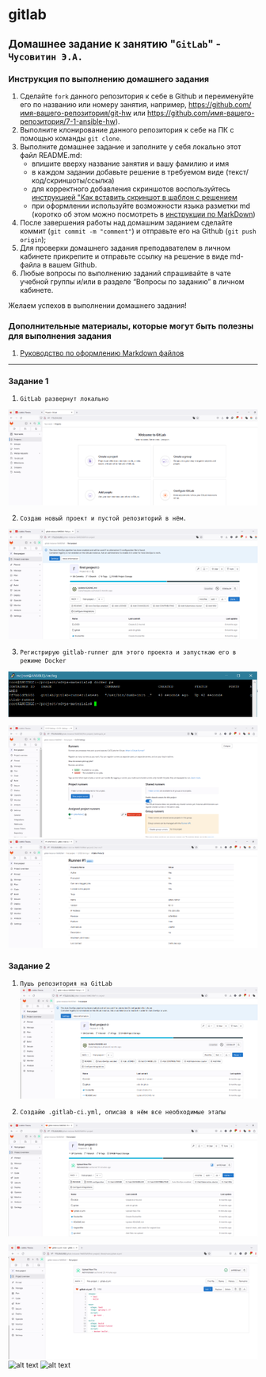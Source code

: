 # gitlab
## Домашнее задание к занятию "`GitLab`" - `Чусовитин Э.А.`


### Инструкция по выполнению домашнего задания

   1. Сделайте `fork` данного репозитория к себе в Github и переименуйте его по названию или номеру занятия, например, https://github.com/имя-вашего-репозитория/git-hw или  https://github.com/имя-вашего-репозитория/7-1-ansible-hw).
   2. Выполните клонирование данного репозитория к себе на ПК с помощью команды `git clone`.
   3. Выполните домашнее задание и заполните у себя локально этот файл README.md:
      - впишите вверху название занятия и вашу фамилию и имя
      - в каждом задании добавьте решение в требуемом виде (текст/код/скриншоты/ссылка)
      - для корректного добавления скриншотов воспользуйтесь [инструкцией "Как вставить скриншот в шаблон с решением](https://github.com/netology-code/sys-pattern-homework/blob/main/screen-instruction.md)
      - при оформлении используйте возможности языка разметки md (коротко об этом можно посмотреть в [инструкции  по MarkDown](https://github.com/netology-code/sys-pattern-homework/blob/main/md-instruction.md))
   4. После завершения работы над домашним заданием сделайте коммит (`git commit -m "comment"`) и отправьте его на Github (`git push origin`);
   5. Для проверки домашнего задания преподавателем в личном кабинете прикрепите и отправьте ссылку на решение в виде md-файла в вашем Github.
   6. Любые вопросы по выполнению заданий спрашивайте в чате учебной группы и/или в разделе “Вопросы по заданию” в личном кабинете.
   
Желаем успехов в выполнении домашнего задания!
   
### Дополнительные материалы, которые могут быть полезны для выполнения задания

1. [Руководство по оформлению Markdown файлов](https://gist.github.com/Jekins/2bf2d0638163f1294637#Code)

---

### Задание 1

1. `GitLab развернут локально`

 ![alt text](https://github.com/ChusovitinEduard/gitlab/blob/main/img/1-1.png)

2. `Создаю новый проект и пустой репозиторий в нём.`
 
 ![alt text](https://github.com/ChusovitinEduard/gitlab/blob/main/img/1-2.png)
 
3. `Регистрирую gitlab-runner для этого проекта и запусткаю его в режиме Docker`

 ![alt text](https://github.com/ChusovitinEduard/gitlab/blob/main/img/1-3.png)
 
![alt text](https://github.com/ChusovitinEduard/gitlab/blob/main/img/1-3.1.png)
![alt text](https://github.com/ChusovitinEduard/gitlab/blob/main/img/1-3.2.png)

### Задание 2

1. `Пушь репозитория на GitLab` 
![alt text](https://github.com/ChusovitinEduard/gitlab/blob/main/img/2-1.png)
  
2. `Создайю .gitlab-ci.yml, описав в нём все необходимые этапы` 

![alt text](https://github.com/ChusovitinEduard/gitlab/blob/main/img/2-2.png)
  
![alt text](https://github.com/ChusovitinEduard/gitlab/blob/main/img/2-2.1.png)
![alt text](https://github.com/ChusovitinEduard/gitlab/blob/main/img/2-2.2.png)
![alt text](https://github.com/ChusovitinEduard/gitlab/blob/main/img/2-2.3.png)